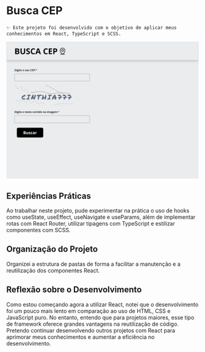 # Busca CEP
``` 
✨ Este projeto foi desenvolvido com o objetivo de aplicar meus conhecimentos em React, TypeScript e SCSS.
``` 

![Ruan Narici](./src/assets/preview.png)

## Experiências Práticas
Ao trabalhar neste projeto, pude experimentar na prática o uso de hooks como useState, useEffect, useNavigate e useParams, além de implementar rotas com React Router, utilizar tipagens com TypeScript e estilizar componentes com SCSS.

## Organização do Projeto
Organizei a estrutura de pastas de forma a facilitar a manutenção e a reutilização dos componentes React.

## Reflexão sobre o Desenvolvimento
Como estou começando agora a utilizar React, notei que o desenvolvimento foi um pouco mais lento em comparação ao uso de HTML, CSS e JavaScript puro. No entanto, entendo que para projetos maiores, esse tipo de framework oferece grandes vantagens na reutilização de código. Pretendo continuar desenvolvendo outros projetos com React para aprimorar meus conhecimentos e aumentar a eficiência no desenvolvimento.